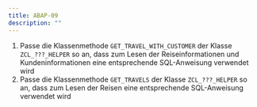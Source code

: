 ```yaml
---
title: ABAP-09
description: ""
---
```


1. Passe die Klassenmethode `GET_TRAVEL_WITH_CUSTOMER` der Klasse `ZCL_???_HELPER` so an, dass zum Lesen der Reiseinformationen und Kundeninformationen eine entsprechende SQL-Anweisung verwendet wird
2. Passe die Klassenmethode `GET_TRAVELS` der Klasse `ZCL_???_HELPER` so an, dass zum Lesen der Reisen eine entsprechende SQL-Anweisung verwendet wird

